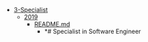 - <a href = "E:\Node_projects\Node_Way\ArchivTSH_2\ArhivTimur_2\Certificate-master\3-Specialist\cat.3-Specialist\dir.3-Specialist.md">3-Specialist</a>
    - <a href = "E:\Node_projects\Node_Way\ArchivTSH_2\ArhivTimur_2\Certificate-master\3-Specialist\2019\cat.2019\dir.2019.md">2019</a>
        - <a href = "E:\Node_projects\Node_Way\ArchivTSH_2\ArhivTimur_2\Certificate-master\3-Specialist\2019\README.md">README.md</a>
            - *# Specialist in Software Engineer
    
